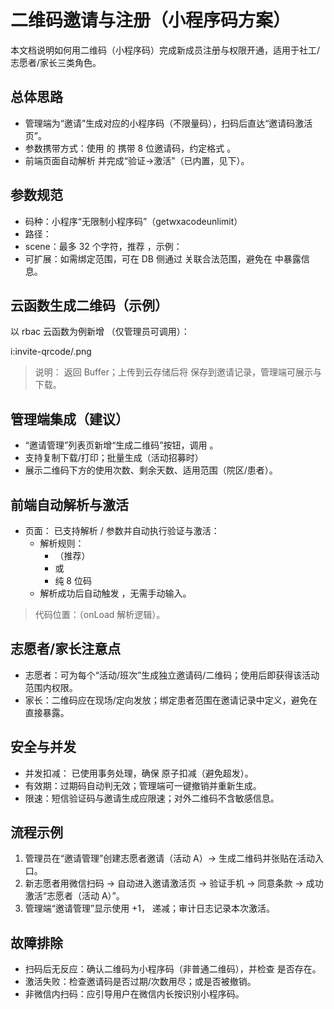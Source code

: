 # 二维码邀请与注册（小程序码方案）

本文档说明如何用二维码（小程序码）完成新成员注册与权限开通，适用于社工/志愿者/家长三类角色。

## 总体思路
- 管理端为“邀请”生成对应的小程序码（不限量码），扫码后直达“邀请码激活页”。
- 参数携带方式：使用  的  携带 8 位邀请码，约定格式 。
- 前端页面自动解析  并完成“验证→激活”（已内置，见下）。

## 参数规范
- 码种：小程序“无限制小程序码”（getwxacodeunlimit）
- 路径：
- scene：最多 32 个字符，推荐 ，示例：
- 可扩展：如需绑定范围，可在 DB 侧通过  关联合法范围，避免在  中暴露信息。

## 云函数生成二维码（示例）
以 rbac 云函数为例新增 （仅管理员可调用）：

i:invite-qrcode/.png

> 说明： 返回 Buffer；上传到云存储后将  保存到邀请记录，管理端可展示与下载。

## 管理端集成（建议）
- “邀请管理”列表页新增“生成二维码”按钮，调用 。
- 支持复制下载/打印；批量生成（活动招募时）
- 展示二维码下方的使用次数、剩余天数、适用范围（院区/患者）。

## 前端自动解析与激活
- 页面： 已支持解析 / 参数并自动执行验证与激活：
  - 解析规则：
    - （推荐）
    -  或 
    - 纯 8 位码
  - 解析成功后自动触发 ，无需手动输入。

> 代码位置：（onLoad 解析逻辑）。

## 志愿者/家长注意点
- 志愿者：可为每个“活动/班次”生成独立邀请码/二维码；使用后即获得该活动范围内权限。
- 家长：二维码应在现场/定向发放；绑定患者范围在邀请记录中定义，避免在  直接暴露。

## 安全与并发
- 并发扣减： 已使用事务处理，确保  原子扣减（避免超发）。
- 有效期：过期码自动判无效；管理端可一键撤销并重新生成。
- 限速：短信验证码与邀请生成应限速；对外二维码不含敏感信息。

## 流程示例
1) 管理员在“邀请管理”创建志愿者邀请（活动 A）→ 生成二维码并张贴在活动入口。
2) 新志愿者用微信扫码 → 自动进入邀请激活页 → 验证手机 → 同意条款 → 成功激活“志愿者（活动 A）”。
3) 管理端“邀请管理”显示使用 +1， 递减；审计日志记录本次激活。

## 故障排除
- 扫码后无反应：确认二维码为小程序码（非普通二维码），并检查  是否存在。
- 激活失败：检查邀请码是否过期/次数用尽；或是否被撤销。
- 非微信内扫码：应引导用户在微信内长按识别小程序码。

